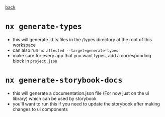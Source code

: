 [back](./index.md)
# `nx generate-types`
* this will generate .d.ts files in the /types directory at the root of this workspace
* can also run `nx affected --target=generate-types`
* make sure for every app that you want types, add a corresponding block in `project.json`

# `nx generate-storybook-docs`
* this will generate a documentation.json file (For now just on the ui library) which can be used by storybook
* you'll want to run this if you need to update the storybook after making changes to ui components